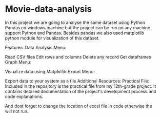 # Movie-data-analysis
In this project we are going to analyse the same dataset using Python Pandas on windows machine but the            project can be run on any machine support Python and Pandas. Besides pandas we also used matplotlib python           module for visualization of this dataset. 

Features:
Data Analysis Menu:

Read CSV files
Edit rows and columns
Delete any record
Get dataframes
Graph Menu:

Visualize data using Matplotlib
Export Menu:

Export data to your system as a file
Additional Resources:
Practical File:
Included in the repository is the practical file from my 12th-grade project. It contains detailed documentation of the project's development process and code explanations.

And dont forget to change the location of excel file in code otherwise the will not run.
